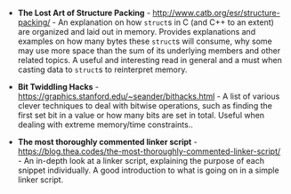 * **The Lost Art of Structure Packing** - http://www.catb.org/esr/structure-packing/ - An explanation on how `struct`s in C (and C++ to an extent) are organized and laid out in memory. Provides explanations and examples on how many bytes these `struct`s will consume, why some  may use more space than the sum of its underlying members and other related topics. A useful and interesting read in general and a must when casting data to `struct`s to reinterpret memory.

* **Bit Twiddling Hacks** - https://graphics.stanford.edu/~seander/bithacks.html - A list of various clever techniques to deal with bitwise operations, such as finding the first set bit in a value or how many bits are set in total. Useful when dealing with extreme memory/time constraints..

* **The most thoroughly commented linker script** - https://blog.thea.codes/the-most-thoroughly-commented-linker-script/ - An in-depth look at a linker script, explaining the purpose of each snippet individually. A good introduction to what is going on in a simple linker script.